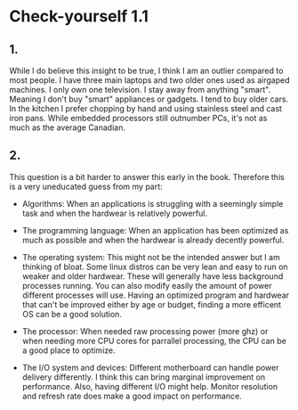 # Check-yourself 1.1

## 1.

While I do believe this insight to be true, I think I am an outlier compared to most people. I have three main laptops and two older ones used as airgaped machines. I only own one television. I stay away from anything "smart". Meaning I don't buy "smart" appliances or gadgets. I tend to buy older cars. In the kitchen I prefer chopping by hand and using stainless steel and cast iron pans. While embedded processors still outnumber PCs, it's not as much as the average Canadian.

## 2.

This question is a bit harder to answer this early in the book. Therefore this is a very uneducated guess from my part:

- Algorithms: When an applications is struggling with a seemingly simple task and when the hardwear is relatively powerful.

- The programming language: When an application has been optimized as much as possible and when the hardwear is already decently powerful.

- The operating system: This might not be the intended answer but I am thinking of bloat. Some linux distros can be very lean and easy to run on weaker and older hardwear. These will generally have less background processes running. You can also modify easily the amount of power different processes will use. Having an optimized program and hardwear that can't be improved either by age or budget, finding a more efficent OS can be a good solution.

- The processor: When needed raw processing power (more ghz) or when needing more CPU cores for parrallel processing, the CPU can be a good place to optimize.

- The I/O system and devices: Different motherboard can handle power delivery differently. I think this can bring marginal improvement on performance. Also, having different I/O might help. Monitor resolution and refresh rate does make a good impact on performance.
